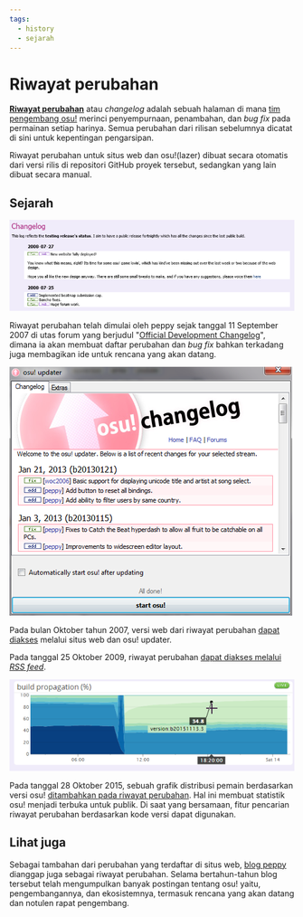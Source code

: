 ```yaml
---
tags:
  - history
  - sejarah
---
```


# Riwayat perubahan

**[Riwayat perubahan](https://osu.ppy.sh/home/changelog)** atau *changelog* adalah sebuah halaman di mana [tim pengembang osu!](/wiki/People/The_Team/Developers) merinci penyempurnaan, penambahan, dan *bug fix* pada permainan setiap harinya. Semua perubahan dari rilisan sebelumnya dicatat di sini untuk kepentingan pengarsipan.

Riwayat perubahan untuk situs web dan osu!(lazer) dibuat secara otomatis dari versi rilis di repositori GitHub proyek tersebut, sedangkan yang lain dibuat secara manual.

## Sejarah

![](img/changelog-web-2007.png "Riwayat perubahan di situs web pada tahun 2007")

Riwayat perubahan telah dimulai oleh peppy sejak tanggal 11 September 2007 di utas forum yang berjudul "[Official Development Changelog](https://osu.ppy.sh/community/forums/topics/15)", dimana ia akan membuat daftar perubahan dan *bug fix* bahkan terkadang juga membagikan ide untuk rencana yang akan datang.

![](img/changelog-osume-2013.png "Riwayat perubahan di osu! updater (2013)")

Pada bulan Oktober tahun 2007, versi web dari riwayat perubahan [dapat diakses](https://osu.ppy.sh/community/forums/posts/2499) melalui situs web dan osu! updater.

Pada tanggal 25 Oktober 2009, riwayat perubahan [dapat diakses melalui *RSS feed*](https://osu.ppy.sh/community/forums/topics/19137).

![](img/build-propagation-graph-2015.png "Distribusi dari versi klien osu! (circa 2015)")

Pada tanggal 28 Oktober 2015, sebuah grafik distribusi pemain berdasarkan versi osu! [ditambahkan pada riwayat perubahan](https://web.archive.org/web/20151103161516/http://osu.ppy.sh:80/p/changelog). Hal ini membuat statistik osu! menjadi terbuka untuk publik. Di saat yang bersamaan, fitur pencarian riwayat perubahan berdasarkan kode versi dapat digunakan.

## Lihat juga

Sebagai tambahan dari perubahan yang terdaftar di situs web, [blog peppy](https://blog.ppy.sh/) dianggap juga sebagai riwayat perubahan. Selama bertahun-tahun blog tersebut telah mengumpulkan banyak postingan tentang osu! yaitu, pengembangannya, dan ekosistemnya, termasuk rencana yang akan datang dan notulen rapat pengembang.
